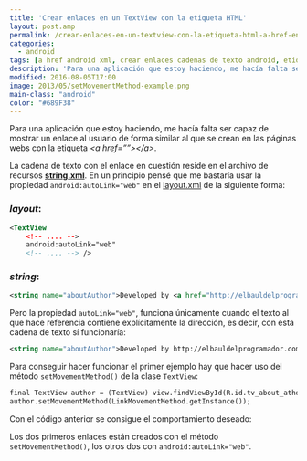 ```yaml
---
title: 'Crear enlaces en un TextView con la etiqueta HTML'
layout: post.amp
permalink: /crear-enlaces-en-un-textview-con-la-etiqueta-html-a-href-en-android/
categories:
  - android
tags: [a href android xml, crear enlaces cadenas de texto android, etiqueta a href android, etiqueta a href string.xml, etiqueta a href TextView android]
description: 'Para una aplicación que estoy haciendo, me hacía falta ser capaz de mostrar un enlace al usuario de forma similar al que se crean en las páginas webs con la etiqueta &lt;a href=””&gt;&lt;/a&gt;.'
modified: 2016-08-05T17:00
image: 2013/05/setMovementMethod-example.png
main-class: "android"
color: "#689F38"
---
```


Para una aplicación que estoy haciendo, me hacía falta ser capaz de mostrar un enlace al usuario de forma similar al que se crean en las páginas webs con la etiqueta _&lt;a href=””&gt;&lt;/a&gt;_.

<!--ad-->

La cadena de texto con el enlace en cuestión reside en el archivo de recursos **[string.xml](/programacion-android-recursos-strings/)**. En un principio pensé que me bastaría usar la propiedad `android:autoLink="web"` en el [layout.xml](/programacion-android-recursos-layout/) de la siguiente forma:

### **_layout_**:

```xml
<TextView
    <!-- .... -->
    android:autoLink="web"
    <!-- .... --> />
```

### **_string_**:

```xml
<string name="aboutAuthor">Developed by <a href="http://elbauldelprogramador.com">Alejandro Alcalde.</a></string>
```

Pero la propiedad `autoLink="web"`, funciona únicamente cuando el texto al que hace referencia contiene explícitamente la dirección, es decir, con esta cadena de texto sí funcionaría:

```xml
<string name="aboutAuthor">Developed by http://elbauldelprogramador.com</string>
```

Para conseguir hacer funcionar el primer ejemplo hay que hacer uso del método `setMovementMethod()` de la clase `TextView`:

```xml
final TextView author = (TextView) view.findViewById(R.id.tv_about_athor);
author.setMovementMethod(LinkMovementMethod.getInstance());
```

Con el código anterior se consigue el comportamiento deseado:

<figure>
    <amp-img on="tap:lightbox1" role="button" tabindex="0" layout="responsive" src="/assets/img/2013/05/setMovementMethod-example.png" alt="enlaces en un textview android" width="480" height="800"></amp-img>
</figure>

Los dos primeros enlaces están creados con el método `setMovementMethod()`, los otros dos con `android:autoLink="web"`.
